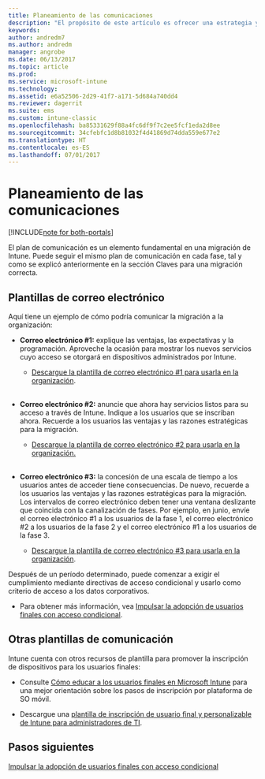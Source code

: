 ```yaml
---
title: Planeamiento de las comunicaciones
description: "El propósito de este artículo es ofrecer una estrategia y un plan de comunicación de migración."
keywords: 
author: andredm7
ms.author: andredm
manager: angrobe
ms.date: 06/13/2017
ms.topic: article
ms.prod: 
ms.service: microsoft-intune
ms.technology: 
ms.assetid: e6a52506-2d29-41f7-a171-5d684a740dd4
ms.reviewer: dagerrit
ms.suite: ems
ms.custom: intune-classic
ms.openlocfilehash: ba85331629f88a4fc6df9f7c2ee5fcf1eda2d8ee
ms.sourcegitcommit: 34cfebfc1d8b81032f4d41869d74dda559e677e2
ms.translationtype: HT
ms.contentlocale: es-ES
ms.lasthandoff: 07/01/2017
---
```

# <a name="plan-communications"></a>Planeamiento de las comunicaciones 

[!INCLUDE[note for both-portals](./includes/note-for-both-portals.md)]

El plan de comunicación es un elemento fundamental en una migración de Intune. Puede seguir el mismo plan de comunicación en cada fase, tal y como se explicó anteriormente en la sección Claves para una migración correcta.

## <a name="e-mail-templates"></a>Plantillas de correo electrónico

Aquí tiene un ejemplo de cómo podría comunicar la migración a la organización:

-   **Correo electrónico \#1:** explique las ventajas, las expectativas y la programación. Aproveche la ocasión para mostrar los nuevos servicios cuyo acceso se otorgará en dispositivos administrados por Intune.

    -   [Descargue la plantilla de correo electrónico \#1 para usarla en la organización](https://gallery.technet.microsoft.com/Intune-migration-guide-end-e3209b35).
<br></br>

-   **Correo electrónico \#2:** anuncie que ahora hay servicios listos para su acceso a través de Intune. Indique a los usuarios que se inscriban ahora. Recuerde a los usuarios las ventajas y las razones estratégicas para la migración.

    -   [Descargue la plantilla de correo electrónico \#2 para usarla en la organización.](https://gallery.technet.microsoft.com/Intune-migration-guide-end-a9d25eb5)
<br></br>

-   **Correo electrónico \#3:** la concesión de una escala de tiempo a los usuarios antes de acceder tiene consecuencias. De nuevo, recuerde a los usuarios las ventajas y las razones estratégicas para la migración. Los intervalos de correo electrónico deben tener una ventana deslizante que coincida con la canalización de fases. Por ejemplo, en junio, envíe el correo electrónico \#1 a los usuarios de la fase 1, el correo electrónico \#2 a los usuarios de la fase 2 y el correo electrónico \#1 a los usuarios de la fase 3.

    -   [Descargue la plantilla de correo electrónico \#3 para usarla en la organización](https://gallery.technet.microsoft.com/Intune-migration-guide-end-831521b5).

Después de un período determinado, puede comenzar a exigir el cumplimiento mediante directivas de acceso condicional y usarlo como criterio de acceso a los datos corporativos.

-   Para obtener más información, vea [Impulsar la adopción de usuarios finales con acceso condicional](migration-guide-drive-adoption.md).

## <a name="additional-communication-templates"></a>Otras plantillas de comunicación

Intune cuenta con otros recursos de plantilla para promover la inscripción de dispositivos para los usuarios finales:

-   Consulte [Cómo educar a los usuarios finales en Microsoft Intune](/intune/end-user-educate) para una mejor orientación sobre los pasos de inscripción por plataforma de SO móvil.

-   Descargue una [plantilla de inscripción de usuario final y personalizable de Intune para administradores de TI](https://gallery.technet.microsoft.com/End-user-Intune-enrollment-55dfd64a).

## <a name="next-steps"></a>Pasos siguientes

[Impulsar la adopción de usuarios finales con acceso condicional](migration-guide-drive-adoption.md)
